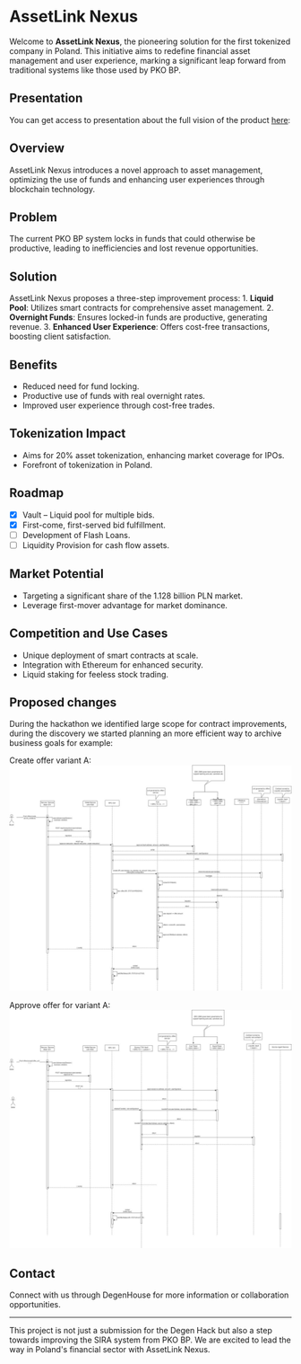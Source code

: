 AssetLink Nexus
===============

Welcome to **AssetLink Nexus**, the pioneering solution for the first tokenized company in Poland. This initiative aims to redefine financial asset management and user experience, marking a significant leap forward from traditional systems like those used by PKO BP.

Presentation
--------

You can get access to presentation about the full vision of the product [here](https://www.figma.com/proto/gRFkcxdyFsIekZPf2HXt9G/DegenHack?page-id=39%3A4144&type=design&node-id=62-4145&viewport=103%2C-262%2C0.18&t=a6FTSYLVA0IRPTdM-1&scaling=contain&starting-point-node-id=62%3A4145&mode=design):  

Overview
--------

AssetLink Nexus introduces a novel approach to asset management, optimizing the use of funds and enhancing user experiences through blockchain technology.

Problem
-------

The current PKO BP system locks in funds that could otherwise be productive, leading to inefficiencies and lost revenue opportunities.

Solution
--------

AssetLink Nexus proposes a three-step improvement process: 1. **Liquid Pool**: Utilizes smart contracts for comprehensive asset management. 2. **Overnight Funds**: Ensures locked-in funds are productive, generating revenue. 3. **Enhanced User Experience**: Offers cost-free transactions, boosting client satisfaction.

Benefits
--------

*   Reduced need for fund locking.
*   Productive use of funds with real overnight rates.
*   Improved user experience through cost-free trades.

Tokenization Impact
-------------------

*   Aims for 20% asset tokenization, enhancing market coverage for IPOs.
*   Forefront of tokenization in Poland.

Roadmap
-------

*   [x] Vault – Liquid pool for multiple bids.
*   [x] First-come, first-served bid fulfillment.
*   [ ] Development of Flash Loans.
*   [ ] Liquidity Provision for cash flow assets.

Market Potential
----------------

*   Targeting a significant share of the 1.128 billion PLN market.
*   Leverage first-mover advantage for market dominance.

Competition and Use Cases
-------------------------

*   Unique deployment of smart contracts at scale.
*   Integration with Ethereum for enhanced security.
*   Liquid staking for feeless stock trading.


Proposed changes
-------
During the hackathon we identified large scope for contract improvements, during the discovery we started planning an more efficient way to archive business goals for example:

Create offer variant A:
![Create offer A](createA.jpg "Create offer A")

Approve offer for variant A:
![Approve offer A](approveA.jpg "Approve offer A")

Contact
-------

Connect with us through DegenHouse for more information or collaboration opportunities.

* * *

This project is not just a submission for the Degen Hack but also a step towards improving the SIRA system from PKO BP. We are excited to lead the way in Poland's financial sector with AssetLink Nexus.